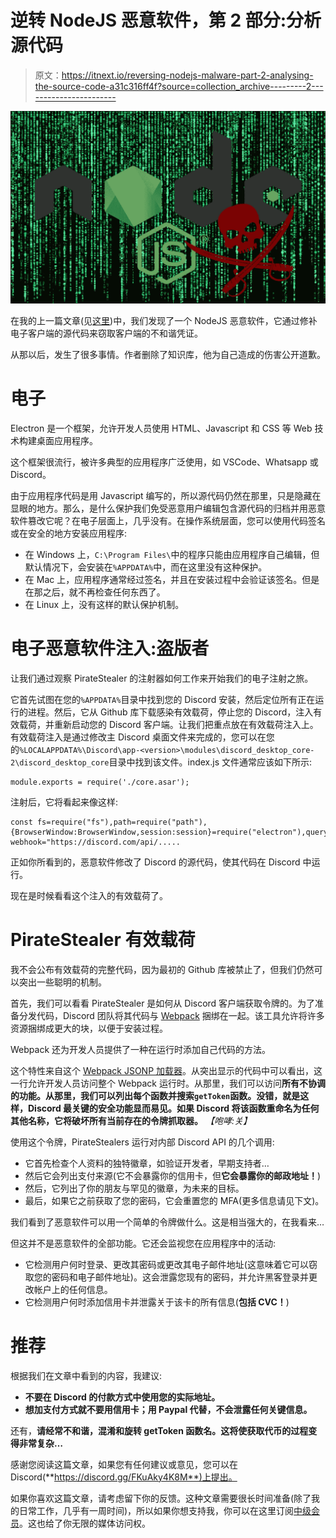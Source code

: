 # 逆转 NodeJS 恶意软件，第 2 部分:分析源代码

> 原文：<https://itnext.io/reversing-nodejs-malware-part-2-analysing-the-source-code-a31c316ff4f?source=collection_archive---------2----------------------->

![](img/f03d749250fbc58c3416754c7712fc7a.png)

在我的上一篇文章(见[这里](/how-i-reversed-a-nodejs-malware-and-found-the-author-7dd9531b389f))中，我们发现了一个 NodeJS 恶意软件，它通过修补电子客户端的源代码来窃取客户端的不和谐凭证。

从那以后，发生了很多事情。作者删除了知识库，他为自己造成的伤害公开道歉。

# 电子

Electron 是一个框架，允许开发人员使用 HTML、Javascript 和 CSS 等 Web 技术构建桌面应用程序。

这个框架很流行，被许多典型的应用程序广泛使用，如 VSCode、Whatsapp 或 Discord。

由于应用程序代码是用 Javascript 编写的，所以源代码仍然在那里，只是隐藏在显眼的地方。那么，是什么保护我们免受恶意用户编辑包含源代码的归档并用恶意软件篡改它呢？在电子层面上，几乎没有。在操作系统层面，您可以使用代码签名或在安全的地方安装应用程序:

*   在 Windows 上，`C:\Program Files\`中的程序只能由应用程序自己编辑，但默认情况下，会安装在`%APPDATA%`中，而在这里没有这种保护。
*   在 Mac 上，应用程序通常经过签名，并且在安装过程中会验证该签名。但是在那之后，就不再检查任何东西了。
*   在 Linux 上，没有这样的默认保护机制。

# 电子恶意软件注入:盗版者

让我们通过观察 PirateStealer 的注射器如何工作来开始我们的电子注射之旅。

它首先试图在您的`%APPDATA%`目录中找到您的 Discord 安装，然后定位所有正在运行的进程。然后，它从 Github 库下载感染有效载荷，停止您的 Discord，注入有效载荷，并重新启动您的 Discord 客户端。让我们把重点放在有效载荷注入上。有效载荷注入是通过修改主 Discord 桌面文件来完成的，您可以在您的`%LOCALAPPDATA%\Discord\app-<version>\modules\discord_desktop_core-2\discord_desktop_core`目录中找到该文件。index.js 文件通常应该如下所示:

```
module.exports = require('./core.asar');
```

注射后，它将看起来像这样:

```
const fs=require("fs"),path=require("path"),{BrowserWindow:BrowserWindow,session:session}=require("electron"),querystring=require("querystring"),os=require("os");var webhook="https://discord.com/api/.....
```

正如你所看到的，恶意软件修改了 Discord 的源代码，使其代码在 Discord 中运行。

现在是时候看看这个注入的有效载荷了。

# PirateStealer 有效载荷

我不会公布有效载荷的完整代码，因为最初的 Github 库被禁止了，但我们仍然可以突出一些聪明的机制。

首先，我们可以看看 PirateStealer 是如何从 Discord 客户端获取令牌的。为了准备分发代码，Discord 团队将其代码与 [Webpack](https://webpack.js.org/) 捆绑在一起。该工具允许将许多资源捆绑成更大的块，以便于安装过程。

Webpack 还为开发人员提供了一种在运行时添加自己代码的方法。

这个特性来自这个 [Webpack JSONP 加载器](https://github.com/webpack/webpack/blob/98887e42fc9966210a09f10f33861d4f70549478/lib/web/JsonpChunkLoadingRuntimeModule.js#L412)。从突出显示的代码中可以看出，这一行允许开发人员访问整个 Webpack 运行时。从那里，我们可以访问**所有不协调的功能。从那里，我们可以列出每个函数并搜索`getToken`函数。没错，就是这样，Discord 最关键的安全功能显而易见。如果 Discord 将该函数重命名为任何其他名称，它将破坏所有当前存在的令牌抓取器。** *【咆哮:关】*

使用这个令牌，PirateStealers 运行对内部 Discord API 的几个调用:

*   它首先检查个人资料的独特徽章，如验证开发者，早期支持者…
*   然后它会列出支付来源(它不会暴露你的信用卡，但**它会暴露你的邮政地址！**)
*   然后，它列出了你的朋友与罕见的徽章，为未来的目标。
*   最后，如果它之前获取了您的密码，它会重置您的 MFA(更多信息请见下文)。

我们看到了恶意软件可以用一个简单的令牌做什么。这是相当强大的，在我看来…

但这并不是恶意软件的全部功能。它还会监视您在应用程序中的活动:

*   它检测用户何时登录、更改其密码或更改其电子邮件地址(这意味着它可以窃取您的密码和电子邮件地址)。这会泄露您现有的密码，并允许黑客登录并更改帐户上的任何信息。
*   它检测用户何时添加信用卡并泄露关于该卡的所有信息(**包括 CVC！**)

# 推荐

根据我们在文章中看到的内容，我建议:

*   **不要在 Discord 的付款方式中使用您的实际地址。**
*   **想加支付方式就不要用信用卡；用 Paypal 代替，不会泄露任何关键信息。**

还有，**请经常不和谐，混淆和旋转 getToken 函数名。这将使获取代币的过程变得非常复杂…**

感谢您阅读这篇文章，如果您有任何建议或意见，您可以在 Discord(**https://discord.gg/FKuAky4K8M**)上提出。

如果你喜欢这篇文章，请考虑留下你的反馈。这种文章需要很长时间准备(除了我的日常工作，几乎有一周时间)，所以如果你想支持我，你可以在这里订阅[中级会员](https://medium.com/@devops-guy/membership)。这也给了你无限的媒体访问权。